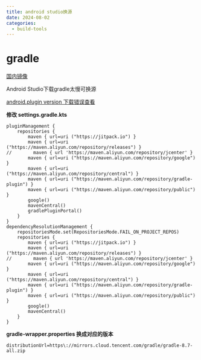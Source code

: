 ```yaml
---
title: android studio换源
date: 2024-08-02
categories:
  - build-tools
---
```


# gradle

[国内镜像](https://mirrors.cloud.tencent.com/gradle/)

Android Studio下载gradle太慢可换源

[android.plugin version 下载错误查看](https://blog.csdn.net/qq_43811536/article/details/139447518)

**修改 settings.gradle.kts**
```
pluginManagement {
    repositories {
        maven { url=uri ("https://jitpack.io") }
        maven { url=uri ("https://maven.aliyun.com/repository/releases") }
//        maven { url 'https://maven.aliyun.com/repository/jcenter' }
        maven { url=uri ("https://maven.aliyun.com/repository/google") }
        maven { url=uri ("https://maven.aliyun.com/repository/central") }
        maven { url=uri ("https://maven.aliyun.com/repository/gradle-plugin") }
        maven { url=uri ("https://maven.aliyun.com/repository/public") }
        google()
        mavenCentral()
        gradlePluginPortal()
    }
}
dependencyResolutionManagement {
    repositoriesMode.set(RepositoriesMode.FAIL_ON_PROJECT_REPOS)
    repositories {
        maven { url=uri ("https://jitpack.io") }
        maven { url=uri ("https://maven.aliyun.com/repository/releases") }
//        maven { url 'https://maven.aliyun.com/repository/jcenter' }
        maven { url=uri ("https://maven.aliyun.com/repository/google") }
        maven { url=uri ("https://maven.aliyun.com/repository/central") }
        maven { url=uri ("https://maven.aliyun.com/repository/gradle-plugin") }
        maven { url=uri ("https://maven.aliyun.com/repository/public") }
        google()
        mavenCentral()
    }
}
```

**gradle-wrapper.properties
换成对应的版本**
```
distributionUrl=https\://mirrors.cloud.tencent.com/gradle/gradle-8.7-all.zip
```
